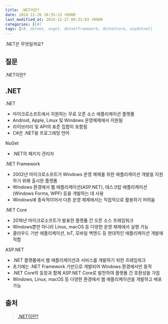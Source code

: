 ```yaml
---
title: .NET이란?
date: 2024-12-26 18:35:13 +0900
last_modified_at: 2024-12-27 09:31:03 +0900
categories: [C#]
tags: [c#, dotnet, nuget, dotnetframework, dotnetcore, aspdotnet]
---
```


.NET은 무엇일까요?

## 질문

.NET이란?

## .NET

.NET

- 마이크로소프트에서 지원하는 무료 오픈 소스 애플리케이션 플랫폼
- Android, Apple, Linux 및 Windows 운영체제에서 지원됨
- 라이브러리 및 API의 표준 집합이 포함됨
- C#은 .NET용 프로그래밍 언어

NuGet

- .NET의 패키지 관리자

.NET Framework

- 2002년 마이크로소프트가 Windows 운영 체제를 위한 애플리케이션 개발을 지원하기 위해 출시한 플랫폼
- Windows 환경에서 웹 애플리케이션(ASP.NET), 데스크탑 애플리케이션(Windows Forms, WPF) 등을 개발하는 데 사용
- Windows에 종속적이어서 다른 운영 체제에서는 직접적으로 활용하기 어려움

.NET Core

- 2016년 마이크로소프트가 발표한 플랫폼 간 오픈 소스 프레임워크
- Windows뿐만 아니라 Linux, macOS 등 다양한 운영 체제에서 실행 가능
- 클라우드 기반 애플리케이션, IoT, 모바일 백엔드 등 현대적인 애플리케이션 개발에 적합

ASP.NET

- .NET 플랫폼에서 웹 애플리케이션과 서비스를 개발하기 위한 프레임워크
- 초기에는 .NET Framework 기반으로 개발되어 Windows 환경에서만 동작
- .NET Core의 등장과 함께 ASP.NET Core로 발전하여 플랫폼 간 호환성을 가짐
- Windows, Linux, macOS 등 다양한 환경에서 웹 애플리케이션을 개발하고 배포 가능

## 출처

> [.NET이란?](https://dotnet.microsoft.com/ko-kr/learn/dotnet/what-is-dotnet)
